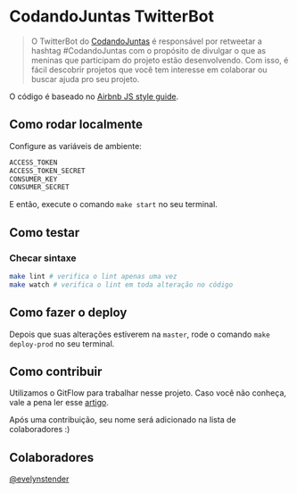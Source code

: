 # CodandoJuntas TwitterBot 

> O TwitterBot do [CodandoJuntas](https://github.com/CodandoJuntas/entenda) é responsável por retweetar a hashtag #CodandoJuntas com o propósito de divulgar o que as meninas que participam do projeto estão desenvolvendo. Com isso, é fácil descobrir projetos que você tem interesse em colaborar ou buscar ajuda pro seu projeto.


O código é baseado no [Airbnb JS style guide](https://github.com/airbnb/javascript).


## Como rodar localmente

Configure as variáveis de ambiente: 
```bash
ACCESS_TOKEN
ACCESS_TOKEN_SECRET
CONSUMER_KEY
CONSUMER_SECRET
```
E então, execute o comando `make start` no seu terminal.

## Como testar

### Checar sintaxe 
```bash
make lint # verifica o lint apenas uma vez
make watch # verifica o lint em toda alteração no código
```

## Como fazer o deploy

Depois que suas alterações estiverem na  `master`, rode o comando `make deploy-prod` no seu terminal.

## Como contribuir

Utilizamos o GitFlow para trabalhar nesse projeto. Caso você não conheça, vale a pena ler esse [artigo](https://medium.com/trainingcenter/utilizando-o-fluxo-git-flow-e63d5e0d5e04).

Após uma contribuição, seu nome será adicionado na lista de colaboradores :)

## Colaboradores

[@evelynstender](https://github.com/evelynstender)